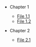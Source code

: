 - Chapter 1
    - [File 1.1](chapter_1/file1.1.md)
    - [File 1.2](chapter_1/file1.2.md)

- Chapter 2
    - [File 2.1](chapter_2/file2.1.md)
